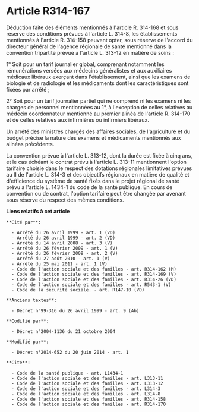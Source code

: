 # Article R314-167

Déduction faite des éléments mentionnés à l'article R. 314-168 et sous réserve des conditions prévues à l'article L. 314-8,
les établissements mentionnés à l'article R. 314-158 peuvent opter, sous réserve de l'accord du directeur général de l'agence
régionale de santé mentionné dans la convention tripartite prévue à l'article L. 313-12 en matière de soins : 

1° Soit pour un tarif journalier global, comprenant notamment les rémunérations versées aux médecins généralistes et aux
auxiliaires médicaux libéraux exerçant dans l'établissement, ainsi que les examens de biologie et de radiologie et les
médicaments dont les caractéristiques sont fixées par arrêté ; 

2° Soit pour un tarif journalier partiel qui ne comprend ni les examens ni les charges de personnel mentionnées au 1°, à
l'exception de celles relatives au médecin coordonnateur mentionné au premier alinéa de l'article R. 314-170 et de celles
relatives aux infirmières ou infirmiers libéraux. 

Un arrêté des ministres chargés des affaires sociales, de l'agriculture et du budget précise la nature des examens et
médicaments mentionnés aux alinéas précédents. 

La convention prévue à l'article L. 313-12, dont la durée est fixée à cinq ans, et le cas échéant le contrat prévu à
l'article L. 313-11 mentionnent l'option tarifaire choisie dans le respect des dotations régionales limitatives prévues au II
de l'article L. 314-3 et des objectifs régionaux en matière de qualité et d'efficience du système de santé fixés dans le
projet régional de santé prévu à l'article L. 1434-1 du code de la santé publique. En cours de convention ou de contrat,
l'option tarifaire peut être changée par avenant sous réserve du respect des mêmes conditions.

**Liens relatifs à cet article**

	**Cité par**:

	  - Arrêté du 26 avril 1999 - art. 1 (VD)
	  - Arrêté du 26 avril 1999 - art. 2 (VD)
	  - Arrêté du 14 avril 2008 - art. 3 (V)
	  - Arrêté du 26 février 2009 - art. 1 (V)
	  - Arrêté du 26 février 2009 - art. 2 (V)
	  - Arrêté du 27 août 2010 - art. 1 (V)
	  - Arrêté du 25 mai 2011 - art. 1 (V)
	  - Code de l'action sociale et des familles - art. R314-162 (M)
	  - Code de l'action sociale et des familles - art. R314-169 (V)
	  - Code de l'action sociale et des familles - art. R314-26 (VD)
	  - Code de l'action sociale et des familles - art. R543-1 (V)
	  - Code de la sécurité sociale. - art. R147-10 (VD)

	**Anciens textes**:

	  - Décret n°99-316 du 26 avril 1999 - art. 9 (Ab)

	**Codifié par**:

	  - Décret n°2004-1136 du 21 octobre 2004

	**Modifié par**:

	  - Décret n°2014-652 du 20 juin 2014 - art. 1

	**Cite**:

	  - Code de la santé publique - art. L1434-1
	  - Code de l'action sociale et des familles - art. L313-11
	  - Code de l'action sociale et des familles - art. L313-12
	  - Code de l'action sociale et des familles - art. L314-3
	  - Code de l'action sociale et des familles - art. L314-8
	  - Code de l'action sociale et des familles - art. R314-158
	  - Code de l'action sociale et des familles - art. R314-170
